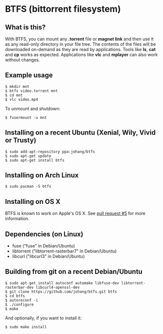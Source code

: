 # BTFS (bittorrent filesystem)

## What is this?

With BTFS, you can mount any **.torrent** file or **magnet link** and then use it as any read-only directory in your file tree. The contents of the files will be downloaded on-demand as they are read by applications. Tools like **ls**, **cat** and **cp** works as expected. Applications like **vlc** and **mplayer** can also work without changes.

## Example usage

    $ mkdir mnt
    $ btfs video.torrent mnt
    $ cd mnt
    $ vlc video.mp4

To unmount and shutdown:

    $ fusermount -u mnt

## Installing on a recent Ubuntu (Xenial, Wily, Vivid or Trusty)

    $ sudo add-apt-repository ppa:johang/btfs
    $ sudo apt-get update
    $ sudo apt-get install btfs

## Installing on Arch Linux

    $ sudo pacman -S btfs

## Installing on OS X

BTFS is known to work on Apple's OS X. See [pull request #5](https://github.com/johang/btfs/pull/5) for more information.

## Dependencies (on Linux)

* fuse ("fuse" in Debian/Ubuntu)
* libtorrent ("libtorrent-rasterbar7" in Debian/Ubuntu)
* libcurl ("libcurl3" in Debian/Ubuntu)

## Building from git on a recent Debian/Ubuntu

    $ sudo apt-get install autoconf automake libfuse-dev libtorrent-rasterbar-dev libcurl4-openssl-dev
    $ git clone https://github.com/johang/btfs.git btfs
    $ cd btfs
    $ autoreconf -i
    $ ./configure
    $ make

And optionally, if you want to install it:

    $ sudo make install
